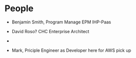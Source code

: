 # People

- Benjamin Smith, Program Manage EPM  IHP-Paas

- David Roso? CHC Enterprise Architect
-
- Mark, Priciple Engineer as Developer here for AWS pick up
